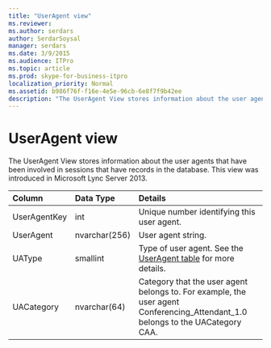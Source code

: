 ```yaml
---
title: "UserAgent view"
ms.reviewer: 
ms.author: serdars
author: SerdarSoysal
manager: serdars
ms.date: 3/9/2015
ms.audience: ITPro
ms.topic: article
ms.prod: skype-for-business-itpro
localization_priority: Normal
ms.assetid: b986f76f-f16e-4e5e-96cb-6e8f7f9b42ee
description: "The UserAgent View stores information about the user agents that have been involved in sessions that have records in the database. This view was introduced in Microsoft Lync Server 2013."
---
```


# UserAgent view
 
The UserAgent View stores information about the user agents that have been involved in sessions that have records in the database. This view was introduced in Microsoft Lync Server 2013.
  
|**Column**|**Data Type**|**Details**|
|:-----|:-----|:-----|
|UserAgentKey  <br/> |int  <br/> |Unique number identifying this user agent.  <br/> |
|UserAgent  <br/> |nvarchar(256)  <br/> |User agent string.  <br/> |
|UAType  <br/> |smallint  <br/> |Type of user agent. See the [UserAgent table](useragent.md) for more details. <br/> |
|UACategory  <br/> |nvarchar(64)  <br/> |Category that the user agent belongs to. For example, the user agent Conferencing_Attendant_1.0 belongs to the UACategory CAA.  <br/> |
   

